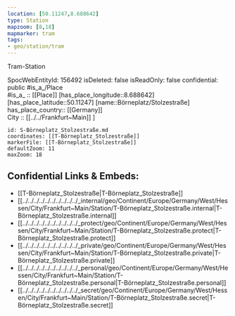```yaml
---
location: [50.11247,8.688642] 
type: Station 
mapzoom: [8,18] 
mapmarker: tram 
tags:
- geo/station/tram
---
```


Tram-Station 

SpocWebEntityId: 156492
isDeleted: false
isReadOnly: false
confidential: public
#is_a_/Place  
#is_a_ :: [[Place]] 
[has_place_longitude::8.688642] 
[has_place_latitude::50.11247] 
[name::Börneplatz/Stolzestraße] 
has_place_country:: [[Germany]]  
City :: [[../../Frankfurt~Main]] ] 


```leaflet
id: S-Börneplatz_Stolzestraße.md
coordinates: [[T-Börneplatz_Stolzestraße]] 
markerFile: [[T-Börneplatz_Stolzestraße]] 
defaultZoom: 11 
maxZoom: 18
```


## Confidential Links & Embeds: 
- [[T-Börneplatz_Stolzestraße|T-Börneplatz_Stolzestraße]] 
- [[../../../../../../../../../../_internal/geo/Continent/Europe/Germany/West/Hessen/City/Frankfurt~Main/Station/T-Börneplatz_Stolzestraße.internal|T-Börneplatz_Stolzestraße.internal]] 
- [[../../../../../../../../../../_protect/geo/Continent/Europe/Germany/West/Hessen/City/Frankfurt~Main/Station/T-Börneplatz_Stolzestraße.protect|T-Börneplatz_Stolzestraße.protect]] 
- [[../../../../../../../../../../_private/geo/Continent/Europe/Germany/West/Hessen/City/Frankfurt~Main/Station/T-Börneplatz_Stolzestraße.private|T-Börneplatz_Stolzestraße.private]] 
- [[../../../../../../../../../../_personal/geo/Continent/Europe/Germany/West/Hessen/City/Frankfurt~Main/Station/T-Börneplatz_Stolzestraße.personal|T-Börneplatz_Stolzestraße.personal]] 
- [[../../../../../../../../../../_secret/geo/Continent/Europe/Germany/West/Hessen/City/Frankfurt~Main/Station/T-Börneplatz_Stolzestraße.secret|T-Börneplatz_Stolzestraße.secret]] 
